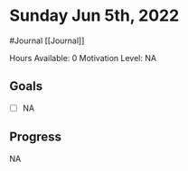 # Sunday Jun 5th, 2022
#Journal [[Journal]]

Hours Available: 0
Motivation Level: NA

## Goals
- [ ] NA

## Progress
NA